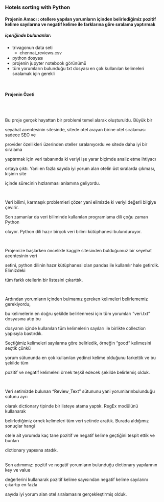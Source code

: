### Hotels sorting with Python
#### Projenin Amacı : otellere yapılan yorumların içinden belirlediğimiz pozitif kelime sayılarına ve negatif kelime ile farklarına göre sıralama yaptırmak
##### içeriğinde bulunanlar:

- trivagonun data seti 
    - chennai_reviews.csv
- python dosyası 
- projenin jupyter notebook görünümü 
- tüm yorumların bulunduğu txt dosyası en çok kullanılan kelimeleri sıralamak için gerekli 
<br>

#### Projenin Özeti
<br>   
<br>

   Bu proje gerçek hayattan bir problemi temel alarak oluşturuldu. Büyük bir

seyahat acentesinin sitesinde, sitede otel arayan birine otel sıralaması sadece SEO ve 

provider özellikleri üzerinden oteller sıralanıyordu  ve sitede daha iyi bir sıralama 

yaptırmak için veri tabanında ki veriyi işe yarar biçimde analiz etme ihtiyacı 

ortaya çıktı. Yani en fazla sayıda iyi yorum alan otelin üst sıralarda çıkması, kişinin site 

içinde sürecinin hızlanması anlamına geliyordu.

<br>

   Veri bilimi, karmaşık problemleri çözer yani elimizde ki veriyi değerli bilgiye  çevirir.

Son zamanlar da veri biliminde kullanılan  programlama dili çoğu zaman  Python

oluyor. Python dili hazır birçok veri bilimi kütüphanesi bulunduruyor. 

<br>   
   
   Projemize başlarken öncelikle kaggle sitesinden bulduğumuz bir seyehat acentesinin veri 

setini, python dilinin hazır kütüphanesi olan pandas ile kullanılır hale getirdik. Elimizdeki 

tüm farklı otellerin bir listesini çıkarttık. 

<br>

   Ardından yorumların içinden bulmamız gereken kelimeleri belirlememiz gerekiyordu,
 
bu kelimelerin en doğru şekilde belirlenmesi için tüm yorumları “veri.txt” dosyasına atıp bu 

dosyanın içinde kullanılan tüm kelimelerin sayıları ile birlikte collection yapısıyla bastırdık.

Seçtiğimiz kelimeleri sayılarına göre belirledik, örneğin “good” kelimesini seçtik çünkü 

yorum sütununda en çok kullanılan yedinci kelime olduğunu farkettik ve bu şekilde tüm 

pozitif ve negatif kelimeleri örnek teşkil edecek şekilde belirlemiş olduk. 

<br>

   Veri setimizde bulunan “Review_Text” sütununu yani yorumlarınbulunduğu sütunu ayrı 

olarak dictionary tipinde bir listeye atama yaptık. RegEx modülünü kullanarak 

belirlediğimiz örnek kelimeleri tüm veri setinde  arattık. Burada aldığımız sonuçlar hangi

otele ait yorumda kaç tane pozitif ve negatif kelime geçtiğini tespit ettik ve bunları 

dictionary yapısına atadık.  
<br>


  Son adımımız:  pozitif ve negatif yorumların bulunduğu dictionary yapılarının key ve value 

değerlerini kullanarak pozitif kelime sayısından negatif kelime sayılarını çıkartıp en fazla 

sayıda iyi yorum alan otel sıralamasını gerçekleştirmiş olduk.  

